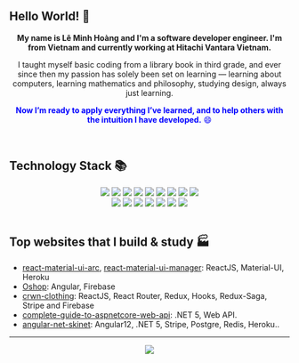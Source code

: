<!-- [![MasterHead](https://github.com/hoangeiu/hoangeiu/blob/main/github.png)](https://github.com/hoangeiu) -->

## Hello World! 👋

<p align="center">
<b>My name is Lê Minh Hoàng and I'm a software developer engineer. I'm from Vietnam and currently working at Hitachi Vantara Vietnam.</b>
</p>


<p align="center">
I taught myself basic coding from a library book in third grade, and ever since then my passion has solely been set on learning — learning about computers, learning mathematics and philosophy, studying design, always just learning. 
</p>

<p align="center" style="color:blue;">  
<b>Now I’m ready to apply everything I’ve learned, and to help others with the intuition I have developed.</b> 😄
</p>

<br />

## Technology Stack 📚

<div align="center">
  <img src="https://img.shields.io/badge/-JavaScript-black?style=flat-square&logo=javascript"/>
  <img src="https://img.shields.io/badge/-React-black?style=flat-square&logo=react"/>
  <img src="https://img.shields.io/badge/-HTML5-E34F26?style=flat-square&logo=html5&logoColor=white"/>
  <img src="https://img.shields.io/badge/-CSS3-1572B6?style=flat-square&logo=css3"/>
  <img src="https://img.shields.io/badge/-Bootstrap-563D7C?style=flat-square&logo=bootstrap"/>
  <img src="https://img.shields.io/badge/-TypeScript-007ACC?style=flat-square&logo=typescript"/>
  <img src="https://img.shields.io/badge/-MongoDB-black?style=flat-square&logo=mongodb"/>
  <img src="https://img.shields.io/badge/-MySQL-black?style=flat-square&logo=mysql"/>
  <img src="https://img.shields.io/badge/-Heroku-430098?style=flat-square&logo=heroku"/>
</div>
<div align="center">
    <img src="https://img.shields.io/badge/-Docker-black?style=flat-square&logo=docker"/>
    <img src="https://img.shields.io/badge/Microsoft%20Azure-232F7E?style=flat-square&logo=microsoft-azure"/>
    <img src="https://img.shields.io/badge/Google%20Cloud-black?style=flat-square&logo=google-cloud"/>
    <img src="https://img.shields.io/badge/-Git-black?style=flat-square&logo=git"/>
    <img src="https://img.shields.io/badge/-Raspberry%20Pi-C51A4A?style=flat-square&logo=Raspberry-Pi"/>
    <img src="https://img.shields.io/badge/-Nodejs-black?style=flat-square&logo=Node.js"/>
    <img src="https://img.shields.io/badge/-Python-black?style=flat-square&logo=Python"/>
</div>

<br />

## Top websites that I build & study 🏭 

- [react-material-ui-arc](https://react-material-ui-arc.herokuapp.com/), [react-material-ui-manager](https://react-material-ui-manager.vercel.app/): ReactJS, Material-UI, Heroku
- [Oshop](https://oshop1405.firebaseapp.com/): Angular, Firebase
- [crwn-clothing](https://crwn5-live.herokuapp.com/): ReactJS, React Router, Redux, Hooks, Redux-Saga, Stripe and Firebase
- [complete-guide-to-aspnetcore-web-api](https://github.com/hoangeiu/complete-guide-to-aspnetcore-web-api): .NET 5, Web API.
- [angular-net-skinet](https://skinet-12.herokuapp.com/): Angular12, .NET 5, Stripe, Postgre, Redis, Heroku..

---

<p align="center">
  <a href="https://github.com/anuraghazra/github-readme-stats">
    <img align="center" src="https://github-readme-stats.vercel.app/api/top-langs/?username=hoangeiu&layout=compact&theme=radical" />
  </a>
</p>
